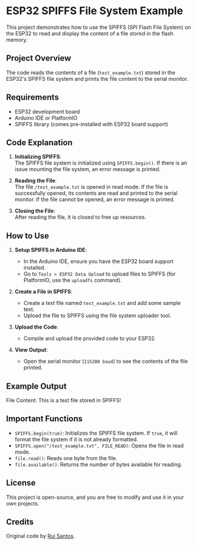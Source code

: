 # ESP32 SPIFFS File System Example

This project demonstrates how to use the SPIFFS (SPI Flash File System) on the ESP32 to read and display the content of a file stored in the flash memory.

## Project Overview

The code reads the contents of a file (`test_example.txt`) stored in the ESP32's SPIFFS file system and prints the file content to the serial monitor.

## Requirements

- ESP32 development board
- Arduino IDE or PlatformIO
- SPIFFS library (comes pre-installed with ESP32 board support)

## Code Explanation

1. **Initializing SPIFFS**:  
   The SPIFFS file system is initialized using `SPIFFS.begin()`. If there is an issue mounting the file system, an error message is printed.

2. **Reading the File**:  
   The file `/test_example.txt` is opened in read mode. If the file is successfully opened, its contents are read and printed to the serial monitor. If the file cannot be opened, an error message is printed.

3. **Closing the File**:  
   After reading the file, it is closed to free up resources.

## How to Use

1. **Setup SPIFFS in Arduino IDE**:
   - In the Arduino IDE, ensure you have the ESP32 board support installed. 
   - Go to `Tools > ESP32 Data Upload` to upload files to SPIFFS (for PlatformIO, use the `uploadfs` command).

2. **Create a File in SPIFFS**:
   - Create a text file named `test_example.txt` and add some sample text.
   - Upload the file to SPIFFS using the file system uploader tool.

3. **Upload the Code**:
   - Compile and upload the provided code to your ESP32.

4. **View Output**:
   - Open the serial monitor (`115200 baud`) to see the contents of the file printed.

## Example Output
File Content: This is a test file stored in SPIFFS!

## Important Functions

- `SPIFFS.begin(true)`: Initializes the SPIFFS file system. If `true`, it will format the file system if it is not already formatted.
- `SPIFFS.open("/test_example.txt", FILE_READ)`: Opens the file in read mode.
- `file.read()`: Reads one byte from the file.
- `file.available()`: Returns the number of bytes available for reading.

## License

This project is open-source, and you are free to modify and use it in your own projects.

## Credits

Original code by [Rui Santos](https://randomnerdtutorials.com).


